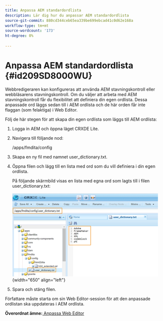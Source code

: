 ```yaml
---
title: Anpassa AEM standardordlista
description: Lär dig hur du anpassar AEM standardordlista
source-git-commit: 880cd344ceb65ea339be699ebcad41c0d62e168a
workflow-type: tm+mt
source-wordcount: '173'
ht-degree: 0%

---
```


# Anpassa AEM standardordlista {#id209SD8000WU}

Webbredigeraren kan konfigureras att använda AEM stavningskontroll eller webbläsarens stavningskontroll. Om du väljer att arbeta med AEM stavningskontroll får du flexibilitet att definiera din egen ordlista. Dessa anpassade ord läggs sedan till i AEM ordlista och de här orden får inte flaggan \(som felaktiga\) i Web Editor.

Följ de här stegen för att skapa din egen ordlista som läggs till AEM ordlista:

1. Logga in AEM och öppna läget CRXDE Lite.

1. Navigera till följande nod:

   /apps/fmdita/config

1. Skapa en ny fil med namnet user\_dictionary.txt.

1. Öppna filen och lägg till en lista med ord som du vill definiera i din egen ordlista.

   På följande skärmbild visas en lista med egna ord som lagts till i filen user\_dictionary.txt:

   ![](assets/custom-words-list-dictionary.png){width="650" align="left"}

1. Spara och stäng filen.


Författare måste starta om sin Web Editor-session för att den anpassade ordlistan ska uppdateras i AEM ordlista.

**Överordnat ämne:**[ Anpassa Web Editor](conf-web-editor.md)
